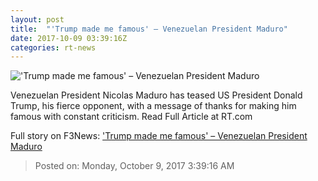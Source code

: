 ```yaml
---
layout: post
title:  "'Trump made me famous' – Venezuelan President Maduro"
date: 2017-10-09 03:39:16Z
categories: rt-news
---
```


!['Trump made me famous' – Venezuelan President Maduro](https://cdni.rt.com/files/2017.10/article/59daeed2fc7e93b54e8b4567.jpg)

Venezuelan President Nicolas Maduro has teased US President Donald Trump, his fierce opponent, with a message of thanks for making him famous with constant criticism. Read Full Article at RT.com


Full story on F3News: ['Trump made me famous' – Venezuelan President Maduro](http://www.f3nws.com/n/FtuxtG)

> Posted on: Monday, October 9, 2017 3:39:16 AM

